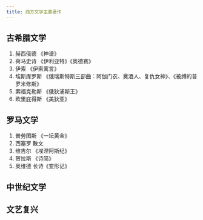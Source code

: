 ```yaml
---
title: 西方文学主要著作
---
```


## 古希腊文学

1. 赫西俄德 《神谱》
2. 荷马史诗 《伊利亚特》《奥德赛》
3. 伊索 《伊索寓言》
4. 埃斯库罗斯 《俄瑞斯特斯三部曲：阿伽门农、奠酒人、复仇女神》、《被缚的普罗米修斯》
5. 索福克勒斯 《俄狄浦斯王》
6. 欧里庇得斯 《美狄亚》


## 罗马文学
1. 普劳图斯 《一坛黄金》
2. 西塞罗 散文
3. 维吉尔 《埃涅阿斯纪》
4. 贺拉斯 《诗简》
5. 奥维德 长诗《变形记》

## 中世纪文学

## 文艺复兴
